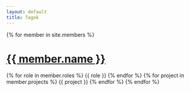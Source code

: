 ```yaml
---
layout: default
title: Tagok
---
```

{% for member in site.members %}
<h1 id='{{ member.username }}'><a href='{{ member.url }}'>{{ member.name }}</a></h1>
  {% for role in member.roles %}
    {{ role }}
  {% endfor %}
  {% for project in member.projects %}
    {{ project }}
  {% endfor %}
{% endfor %}
